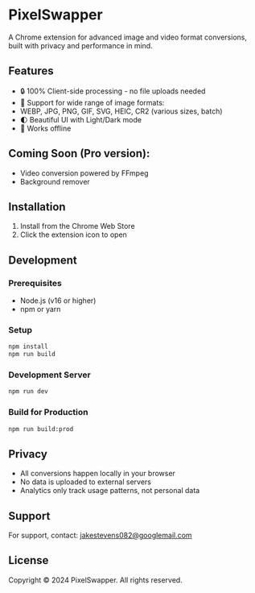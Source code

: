 # PixelSwapper

A Chrome extension for advanced image and video format conversions, built with privacy and performance in mind.

## Features

- 🔒 100% Client-side processing - no file uploads needed
- 🎨 Support for wide range of image formats:
- WEBP, JPG, PNG, GIF, SVG, HEIC, CR2 (various sizes, batch)
- 🌓 Beautiful UI with Light/Dark mode
- 🔌 Works offline

## Coming Soon (Pro version): 

- Video conversion powered by FFmpeg 
- Background remover

## Installation

1. Install from the Chrome Web Store
2. Click the extension icon to open

## Development

### Prerequisites
- Node.js (v16 or higher)
- npm or yarn

### Setup
```bash
npm install
npm run build
```

### Development Server
```bash
npm run dev
```

### Build for Production
```bash
npm run build:prod
```

## Privacy

- All conversions happen locally in your browser
- No data is uploaded to external servers
- Analytics only track usage patterns, not personal data

## Support

For support, contact: jakestevens082@googlemail.com

## License

Copyright © 2024 PixelSwapper. All rights reserved. 